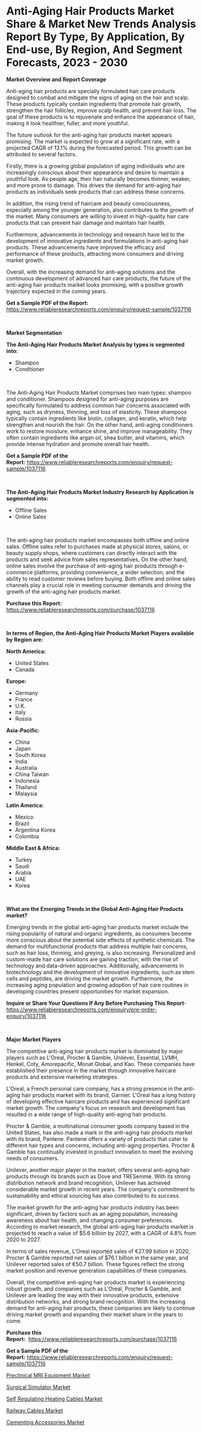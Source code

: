 <p><h1>Anti-Aging Hair Products Market Share & Market New Trends Analysis Report By Type, By Application, By End-use, By Region, And Segment Forecasts, 2023 - 2030</h1></p><p><strong>Market Overview and Report Coverage</strong></p>
<p><p>Anti-aging hair products are specially formulated hair care products designed to combat and mitigate the signs of aging on the hair and scalp. These products typically contain ingredients that promote hair growth, strengthen the hair follicles, improve scalp health, and prevent hair loss. The goal of these products is to rejuvenate and enhance the appearance of hair, making it look healthier, fuller, and more youthful.</p><p>The future outlook for the anti-aging hair products market appears promising. The market is expected to grow at a significant rate, with a projected CAGR of 13.1% during the forecasted period. This growth can be attributed to several factors.</p><p>Firstly, there is a growing global population of aging individuals who are increasingly conscious about their appearance and desire to maintain a youthful look. As people age, their hair naturally becomes thinner, weaker, and more prone to damage. This drives the demand for anti-aging hair products as individuals seek products that can address these concerns.</p><p>In addition, the rising trend of haircare and beauty consciousness, especially among the younger generation, also contributes to the growth of the market. Many consumers are willing to invest in high-quality hair care products that can prevent hair damage and maintain hair health.</p><p>Furthermore, advancements in technology and research have led to the development of innovative ingredients and formulations in anti-aging hair products. These advancements have improved the efficacy and performance of these products, attracting more consumers and driving market growth.</p><p>Overall, with the increasing demand for anti-aging solutions and the continuous development of advanced hair care products, the future of the anti-aging hair products market looks promising, with a positive growth trajectory expected in the coming years.</p></p>
<p><strong>Get a Sample PDF of the Report:</strong> <a href="https://www.reliableresearchreports.com/enquiry/request-sample/1037116">https://www.reliableresearchreports.com/enquiry/request-sample/1037116</a></p>
<p>&nbsp;</p>
<p><strong>Market Segmentation</strong></p>
<p><strong>The Anti-Aging Hair Products Market Analysis by types is segmented into:</strong></p>
<p><ul><li>Shampoo</li><li>Conditioner</li></ul></p>
<p>&nbsp;</p>
<p><p>The Anti-Aging Hair Products Market comprises two main types: shampoo and conditioner. Shampoos designed for anti-aging purposes are specifically formulated to address common hair concerns associated with aging, such as dryness, thinning, and loss of elasticity. These shampoos typically contain ingredients like biotin, collagen, and keratin, which help strengthen and nourish the hair. On the other hand, anti-aging conditioners work to restore moisture, enhance shine, and improve manageability. They often contain ingredients like argan oil, shea butter, and vitamins, which provide intense hydration and promote overall hair health.</p></p>
<p><strong>Get a Sample PDF of the Report:</strong>&nbsp;<a href="https://www.reliableresearchreports.com/enquiry/request-sample/1037116">https://www.reliableresearchreports.com/enquiry/request-sample/1037116</a></p>
<p>&nbsp;</p>
<p><strong>The Anti-Aging Hair Products Market Industry Research by Application is segmented into:</strong></p>
<p><ul><li>Offline Sales</li><li>Online Sales</li></ul></p>
<p>&nbsp;</p>
<p><p>The anti-aging hair products market encompasses both offline and online sales. Offline sales refer to purchases made at physical stores, salons, or beauty supply shops, where customers can directly interact with the products and seek advice from sales representatives. On the other hand, online sales involve the purchase of anti-aging hair products through e-commerce platforms, providing convenience, a wider selection, and the ability to read customer reviews before buying. Both offline and online sales channels play a crucial role in meeting consumer demands and driving the growth of the anti-aging hair products market.</p></p>
<p><strong>Purchase this Report:</strong>&nbsp; <a href="https://www.reliableresearchreports.com/purchase/1037116">https://www.reliableresearchreports.com/purchase/1037116</a></p>
<p>&nbsp;</p>
<p><strong>In terms of Region, the Anti-Aging Hair Products Market Players available by Region are:</strong></p>
<p>
    <p> <strong> North America: </strong>
        <ul>
            <li>United States</li>
            <li>Canada</li>
        </ul>
        </p> 
    <p> <strong> Europe: </strong>
        <ul>
            <li>Germany</li>
            <li>France</li>
            <li>U.K.</li>
            <li>Italy</li>
            <li>Russia</li>
        </ul>
        </p> 
    <p> <strong> Asia-Pacific: </strong>
        <ul>
            <li>China</li>
            <li>Japan</li>
            <li>South Korea</li>
            <li>India</li>
            <li>Australia</li>
            <li>China Taiwan</li>
            <li>Indonesia</li>
            <li>Thailand</li>
            <li>Malaysia</li>
        </ul>
        </p> 
    <p> <strong> Latin America: </strong>
        <ul>
            <li>Mexico</li>
            <li>Brazil</li>
            <li>Argentina Korea</li>
            <li>Colombia</li>
        </ul>
        </p> 
    <p> <strong> Middle East & Africa: </strong>
        <ul>
            <li>Turkey</li>
            <li>Saudi</li>
            <li>Arabia</li>
            <li>UAE</li>
            <li>Korea</li>
        </ul>
    </p>
    </p>
<p>&nbsp;</p>
<p><strong>What are the Emerging Trends in the Global Anti-Aging Hair Products market?</strong></p>
<p><p>Emerging trends in the global anti-aging hair products market include the rising popularity of natural and organic ingredients, as consumers become more conscious about the potential side effects of synthetic chemicals. The demand for multifunctional products that address multiple hair concerns, such as hair loss, thinning, and greying, is also increasing. Personalized and custom-made hair care solutions are gaining traction, with the rise of technology and data-driven approaches. Additionally, advancements in biotechnology and the development of innovative ingredients, such as stem cells and peptides, are driving the market growth. Furthermore, the increasing aging population and growing adoption of hair care routines in developing countries present opportunities for market expansion.</p></p>
<p><strong>Inquire or Share Your Questions If Any Before Purchasing This Report</strong>- <a href="https://www.reliableresearchreports.com/enquiry/pre-order-enquiry/1037116">https://www.reliableresearchreports.com/enquiry/pre-order-enquiry/1037116</a></p>
<p>&nbsp;</p>
<p><strong>Major Market Players</strong></p>
<p><p>The competitive anti-aging hair products market is dominated by major players such as L'Oreal, Procter & Gamble, Unilever, Essential, LVMH, Henkel, Coty, Amorepacific, Monat Global, and Kao. These companies have established their presence in the market through innovative haircare products and extensive marketing strategies.</p><p>L'Oreal, a French personal care company, has a strong presence in the anti-aging hair products market with its brand, Garnier. L'Oreal has a long history of developing effective haircare products and has experienced significant market growth. The company's focus on research and development has resulted in a wide range of high-quality anti-aging hair products.</p><p>Procter & Gamble, a multinational consumer goods company based in the United States, has also made a mark in the anti-aging hair products market with its brand, Pantene. Pantene offers a variety of products that cater to different hair types and concerns, including anti-aging properties. Procter & Gamble has continually invested in product innovation to meet the evolving needs of consumers.</p><p>Unilever, another major player in the market, offers several anti-aging hair products through its brands such as Dove and TRESemmé. With its strong distribution network and brand recognition, Unilever has achieved considerable market growth in recent years. The company's commitment to sustainability and ethical sourcing has also contributed to its success.</p><p>The market growth for the anti-aging hair products industry has been significant, driven by factors such as an aging population, increasing awareness about hair health, and changing consumer preferences. According to market research, the global anti-aging hair products market is projected to reach a value of $5.6 billion by 2027, with a CAGR of 4.8% from 2020 to 2027.</p><p>In terms of sales revenue, L'Oreal reported sales of €27.99 billion in 2020, Procter & Gamble reported net sales of $76.1 billion in the same year, and Unilever reported sales of €50.7 billion. These figures reflect the strong market position and revenue generation capabilities of these companies.</p><p>Overall, the competitive anti-aging hair products market is experiencing robust growth, and companies such as L'Oreal, Procter & Gamble, and Unilever are leading the way with their innovative products, extensive distribution networks, and strong brand recognition. With the increasing demand for anti-aging hair products, these companies are likely to continue driving market growth and expanding their market share in the years to come.</p></p>
<p><strong>Purchase this Report:</strong>&nbsp;&nbsp;<a href="https://www.reliableresearchreports.com/purchase/1037116">https://www.reliableresearchreports.com/purchase/1037116</a></p>
<p></p>
<p><strong>Get a Sample PDF of the Report:</strong>&nbsp;<a href="https://www.reliableresearchreports.com/enquiry/request-sample/1037116">https://www.reliableresearchreports.com/enquiry/request-sample/1037116</a></p>
<p><p><a href="https://www.reportprime.com/preclinical-mri-equipment-r11022">Preclinical MRI Equipment Market</a></p><p><a href="https://www.reportprime.com/surgical-simulator-r11017">Surgical Simulator Market</a></p><p><a href="https://www.linkedin.com/pulse/self-regulating-heating-cables-market-size-share-global-analysis-rqzee/">Self Regulating Heating Cables Market</a></p><p><a href="https://www.linkedin.com/pulse/railway-cables-market-size-2023-2030-global-industrial-vbeee/">Railway Cables Market</a></p><p><a href="https://medium.com/@nayanmongiarp23/cementing-accessories-market-size-growth-forecast-2023-2030-80a6285f2377">Cementing Accessories Market</a></p></p>